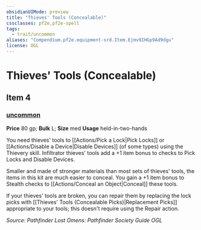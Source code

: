 ```yaml
---
obsidianUIMode: preview
title: "Thieves' Tools (Concealable)"
cssclasses: pf2e,pf2e-spell
tags:
  - trait/uncommon
aliases: "Compendium.pf2e.equipment-srd.Item.Ejmv9IHGp9Ad9dgu"
license: OGL
---
```

# Thieves' Tools (Concealable)
## Item 4
### [uncommon](uncommon "Uncommon Rarity Trait")


**Price** 80 gp; 
**Bulk** L; **Size** med
**Usage** held-in-two-hands

You need thieves' tools to [[Actions/Pick a Lock|Pick Locks]] or [[Actions/Disable a Device|Disable Devices]] (of some types) using the Thievery skill. Infiltrator thieves' tools add a +1 item bonus to checks to Pick Locks and Disable Devices.

Smaller and made of stronger materials than most sets of thieves' tools, the items in this kit are much easier to conceal. You gain a +1 item bonus to Stealth checks to [[Actions/Conceal an Object|Conceal]] these tools.

If your thieves' tools are broken, you can repair them by replacing the lock picks with [[Thieves' Tools (Concealable Picks)|Replacement Picks]] appropriate to your tools; this doesn't require using the Repair action.

*Source: Pathfinder Lost Omens: Pathfinder Society Guide*
*OGL*